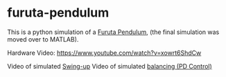 # furuta-pendulum

This is a python simulation of a [Furuta Pendulum](https://en.wikipedia.org/wiki/Furuta_pendulum), (the final simulation was moved over to MATLAB).

Hardware Video: https://www.youtube.com/watch?v=xowrt6ShdCw

Video of simulated [Swing-up](https://drive.google.com/file/d/1S6-EbsayWW5-o18eGSLLA2UU1cRS-E2y/view?usp=sharing)
Video of simulated [balancing (PD Control)](https://drive.google.com/file/d/1gIvbGe5FHMjtKigN6REe39BbWgFBypCI/view?usp=sharing)

